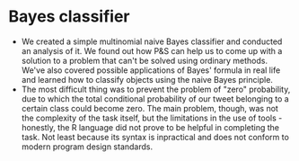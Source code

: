 # Bayes classifier
- We created a simple multinomial naive Bayes classifier and conducted an
analysis of it. We found out how P&S can help us to come up with a
solution to a problem that can't be solved using ordinary methods. 
We've also covered possible applications of Bayes' formula in real life and
learned how to classify objects using the naive Bayes principle.
- The most difficult thing was to prevent the problem of "zero" probability,
due to which the total conditional probability of our tweet belonging
to a certain class could become zero. The main problem, though, was not the
complexity of the task itself, but the limitations in the use of tools - 
honestly, the R language did not prove to be helpful in completing the task.
Not least because its syntax is inpractical and does not conform to modern 
program design standards.
